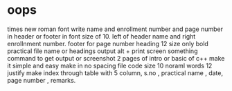 # oops

times new roman font 
write name and enrollment number and page number in header or footer in font size of 10.
left of header name and right enrollnment number.
footer for page number
heading 12 size only
bold practical file name or headings
output alt + print screen something command to get output or screenshot
2 pages of intro or basic of c++
make it simple and easy 
make in no spacing file
code size 10
noraml words 12 
justify 
make index through table with 5 column, s.no , practical name , date, page number , remarks.

